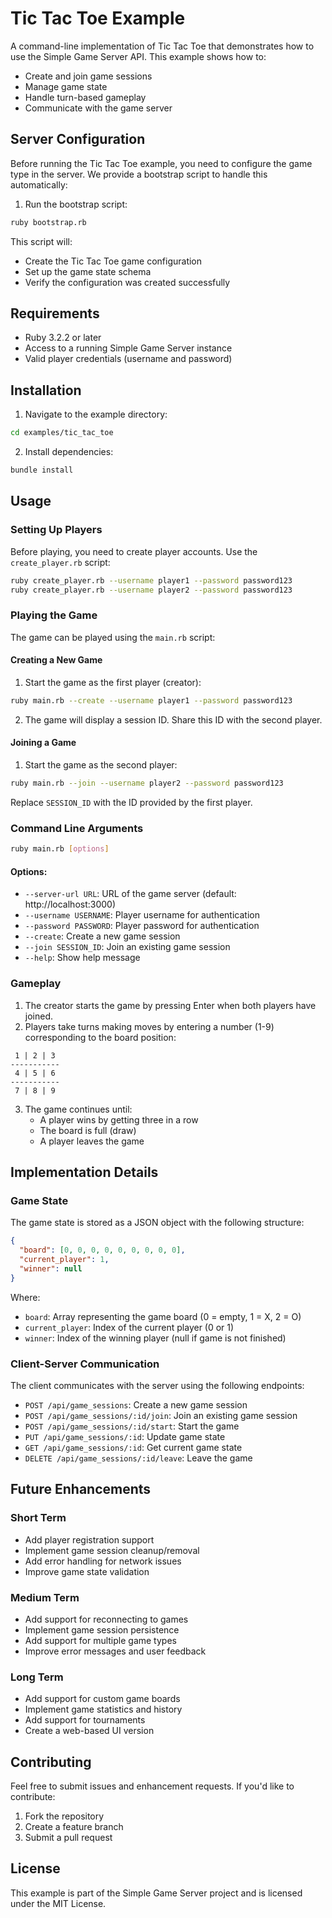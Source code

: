 # Tic Tac Toe Example

A command-line implementation of Tic Tac Toe that demonstrates how to use the Simple Game Server API. This example shows how to:
- Create and join game sessions
- Manage game state
- Handle turn-based gameplay
- Communicate with the game server

## Server Configuration

Before running the Tic Tac Toe example, you need to configure the game type in the server. We provide a bootstrap script to handle this automatically:

1. Run the bootstrap script:
```bash
ruby bootstrap.rb
```

This script will:
- Create the Tic Tac Toe game configuration
- Set up the game state schema
- Verify the configuration was created successfully

## Requirements

- Ruby 3.2.2 or later
- Access to a running Simple Game Server instance
- Valid player credentials (username and password)

## Installation

1. Navigate to the example directory:
```bash
cd examples/tic_tac_toe
```

2. Install dependencies:
```bash
bundle install
```

## Usage

### Setting Up Players

Before playing, you need to create player accounts. Use the `create_player.rb` script:

```bash
ruby create_player.rb --username player1 --password password123
ruby create_player.rb --username player2 --password password123
```

### Playing the Game

The game can be played using the `main.rb` script:

#### Creating a New Game

1. Start the game as the first player (creator):
```bash
ruby main.rb --create --username player1 --password password123
```

2. The game will display a session ID. Share this ID with the second player.

#### Joining a Game

1. Start the game as the second player:
```bash
ruby main.rb --join --username player2 --password password123
```

Replace `SESSION_ID` with the ID provided by the first player.

### Command Line Arguments

```bash
ruby main.rb [options]
```

#### Options:
- `--server-url URL`: URL of the game server (default: http://localhost:3000)
- `--username USERNAME`: Player username for authentication
- `--password PASSWORD`: Player password for authentication
- `--create`: Create a new game session
- `--join SESSION_ID`: Join an existing game session
- `--help`: Show help message

### Gameplay

1. The creator starts the game by pressing Enter when both players have joined.
2. Players take turns making moves by entering a number (1-9) corresponding to the board position:
```
 1 | 2 | 3
-----------
 4 | 5 | 6
-----------
 7 | 8 | 9
```
3. The game continues until:
   - A player wins by getting three in a row
   - The board is full (draw)
   - A player leaves the game

## Implementation Details

### Game State
The game state is stored as a JSON object with the following structure:
```json
{
  "board": [0, 0, 0, 0, 0, 0, 0, 0, 0],
  "current_player": 1,
  "winner": null
}
```
Where:
- `board`: Array representing the game board (0 = empty, 1 = X, 2 = O)
- `current_player`: Index of the current player (0 or 1)
- `winner`: Index of the winning player (null if game is not finished)

### Client-Server Communication

The client communicates with the server using the following endpoints:
- `POST /api/game_sessions`: Create a new game session
- `POST /api/game_sessions/:id/join`: Join an existing game session
- `POST /api/game_sessions/:id/start`: Start the game
- `PUT /api/game_sessions/:id`: Update game state
- `GET /api/game_sessions/:id`: Get current game state
- `DELETE /api/game_sessions/:id/leave`: Leave the game

## Future Enhancements

### Short Term
- Add player registration support
- Implement game session cleanup/removal
- Add error handling for network issues
- Improve game state validation

### Medium Term
- Add support for reconnecting to games
- Implement game session persistence
- Add support for multiple game types
- Improve error messages and user feedback

### Long Term
- Add support for custom game boards
- Implement game statistics and history
- Add support for tournaments
- Create a web-based UI version

## Contributing

Feel free to submit issues and enhancement requests. If you'd like to contribute:
1. Fork the repository
2. Create a feature branch
3. Submit a pull request

## License

This example is part of the Simple Game Server project and is licensed under the MIT License. 